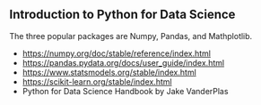 ## Introduction to Python for Data Science

The three popular packages are Numpy, Pandas, and Mathplotlib.

- https://numpy.org/doc/stable/reference/index.html
- https://pandas.pydata.org/docs/user_guide/index.html
- https://www.statsmodels.org/stable/index.html
- https://scikit-learn.org/stable/index.html
- Python for Data Science Handbook by Jake VanderPlas

